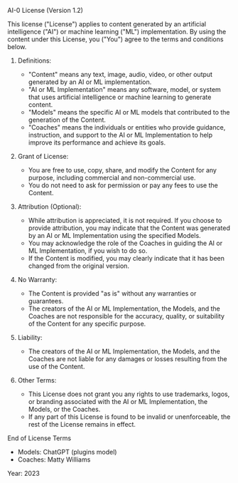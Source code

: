 AI-0 License (Version 1.2)

This license ("License") applies to content generated by an artificial intelligence ("AI") or machine learning ("ML") implementation. By using the content under this License, you ("You") agree to the terms and conditions below.

1. Definitions:
   - "Content" means any text, image, audio, video, or other output generated by an AI or ML implementation.
   - "AI or ML Implementation" means any software, model, or system that uses artificial intelligence or machine learning to generate content.
   - "Models" means the specific AI or ML models that contributed to the generation of the Content.
   - "Coaches" means the individuals or entities who provide guidance, instruction, and support to the AI or ML Implementation to help improve its performance and achieve its goals.

2. Grant of License:
   - You are free to use, copy, share, and modify the Content for any purpose, including commercial and non-commercial use.
   - You do not need to ask for permission or pay any fees to use the Content.

3. Attribution (Optional):
   - While attribution is appreciated, it is not required. If you choose to provide attribution, you may indicate that the Content was generated by an AI or ML Implementation using the specified Models.
   - You may acknowledge the role of the Coaches in guiding the AI or ML Implementation, if you wish to do so.
   - If the Content is modified, you may clearly indicate that it has been changed from the original version.

4. No Warranty:
   - The Content is provided "as is" without any warranties or guarantees.
   - The creators of the AI or ML Implementation, the Models, and the Coaches are not responsible for the accuracy, quality, or suitability of the Content for any specific purpose.

5. Liability:
   - The creators of the AI or ML Implementation, the Models, and the Coaches are not liable for any damages or losses resulting from the use of the Content.

6. Other Terms:
   - This License does not grant you any rights to use trademarks, logos, or branding associated with the AI or ML Implementation, the Models, or the Coaches.
   - If any part of this License is found to be invalid or unenforceable, the rest of the License remains in effect.

End of License Terms

- Models: ChatGPT (plugins model)
- Coaches: Matty Williams

Year: 2023

